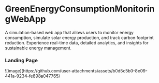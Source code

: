 # GreenEnergyConsumptionMonitoringWebApp
A simulation-based web app that allows users to monitor energy consumption, simulate solar energy production, and track carbon footprint reduction. Experience real-time data, detailed analytics, and insights for sustainable energy management.

<h3>Landing Page</h3>
![image](https://github.com/user-attachments/assets/b0d5c5b0-8e09-441a-9234-fe898a047765)

